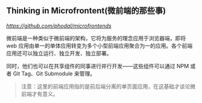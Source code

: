 ## Thinking in Microfrontent(微前端的那些事)

_https://github.com/phodal/microfrontends_

微前端是一种类似于微前端的架构，它将为服务的理念应用于浏览器端，即将 web 应用由单一的单体应用转变为多个小型前端应用聚合为一的应用。各个前端应用还可以独立运行、独立开发、独立部署。

同时，他们也可以在共享组件的同事进行并行开发——这些组件可以通过 NPM 或者 Git Tag、Git Submodule 来管理。

> 注意：这里的前端应用指的是前后端分离的单页面应用，在这基础才谈论微前端才有意义。
